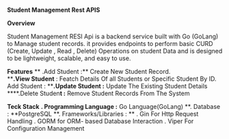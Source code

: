 **Student Management Rest APIS**

**Overview**

Student Management RESI Api is a backend service built with Go (GoLang) to Manage student records. it provides endpoints to perform basic CURD (Create, Update , Read , Delete) Operations on student Data and is designed to  be lightweight, scalable, and easy to use.

****Features****
**  .Add Student    :** Create New Student Record.             
****.View Student** :  Featch Details Of all Students or Specific Student By ID. Add Student  :
****.Update Student :** Update The Existing Student Details
****.Delete Studen**t :** Remove Student Records From The System

**Teck Stack**
**. Programming Language :** Go Language(GoLang)
**. Database : **PostgreSQL
**. Frameworks/Libraries : **
    . Gin For Http Request Handling
    . GORM for ORM- based Database Interaction
    . Viper For Configuration Management
